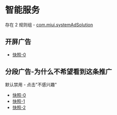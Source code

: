 # 智能服务

存在 2 规则组 - [com.miui.systemAdSolution](/src/apps/com.miui.systemAdSolution.ts)

## 开屏广告

- [快照-0](https://i.gkd.li/i/14927422)

## 分段广告-为什么不希望看到这条推广

默认禁用 - 点击"不感兴趣"

- [快照-0](https://i.gkd.li/i/13227328)
- [快照-1](https://i.gkd.li/i/13255751)
- [快照-2](https://i.gkd.li/i/14946925)
